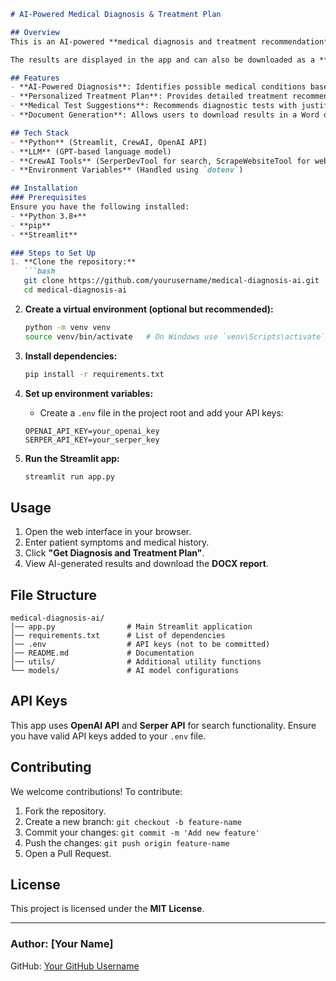 ```markdown
# AI-Powered Medical Diagnosis & Treatment Plan

## Overview
This is an AI-powered **medical diagnosis and treatment recommendation** tool built using **Streamlit** and **CrewAI**. It allows users to input patient symptoms and medical history, then generates a diagnosis, treatment plan, and recommended medical tests.

The results are displayed in the app and can also be downloaded as a **DOCX file** for reference.

## Features
- **AI-Powered Diagnosis**: Identifies possible medical conditions based on symptoms.
- **Personalized Treatment Plan**: Provides detailed treatment recommendations.
- **Medical Test Suggestions**: Recommends diagnostic tests with justifications.
- **Document Generation**: Allows users to download results in a Word document.

## Tech Stack
- **Python** (Streamlit, CrewAI, OpenAI API)
- **LLM** (GPT-based language model)
- **CrewAI Tools** (SerperDevTool for search, ScrapeWebsiteTool for web scraping)
- **Environment Variables** (Handled using `dotenv`)

## Installation
### Prerequisites
Ensure you have the following installed:
- **Python 3.8+**
- **pip**
- **Streamlit**

### Steps to Set Up
1. **Clone the repository:**
   ```bash
   git clone https://github.com/yourusername/medical-diagnosis-ai.git
   cd medical-diagnosis-ai
   ```

2. **Create a virtual environment (optional but recommended):**
   ```bash
   python -m venv venv
   source venv/bin/activate   # On Windows use `venv\Scripts\activate`
   ```

3. **Install dependencies:**
   ```bash
   pip install -r requirements.txt
   ```

4. **Set up environment variables:**
   - Create a `.env` file in the project root and add your API keys:
   ```env
   OPENAI_API_KEY=your_openai_key
   SERPER_API_KEY=your_serper_key
   ```

5. **Run the Streamlit app:**
   ```bash
   streamlit run app.py
   ```

## Usage
1. Open the web interface in your browser.
2. Enter patient symptoms and medical history.
3. Click **"Get Diagnosis and Treatment Plan"**.
4. View AI-generated results and download the **DOCX report**.

## File Structure
```
medical-diagnosis-ai/
│── app.py                # Main Streamlit application
│── requirements.txt      # List of dependencies
│── .env                  # API keys (not to be committed)
│── README.md             # Documentation
│── utils/                # Additional utility functions
└── models/               # AI model configurations
```

## API Keys
This app uses **OpenAI API** and **Serper API** for search functionality. Ensure you have valid API keys added to your `.env` file.

## Contributing
We welcome contributions! To contribute:
1. Fork the repository.
2. Create a new branch: `git checkout -b feature-name`
3. Commit your changes: `git commit -m 'Add new feature'`
4. Push the changes: `git push origin feature-name`
5. Open a Pull Request.

## License
This project is licensed under the **MIT License**.

---

### Author: [Your Name]
GitHub: [Your GitHub Username](https://github.com/yourusername)
```

